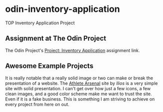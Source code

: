 # odin-inventory-application

TOP Inventory Application Project


## Assignment at The Odin Project

The Odin Project's [Project: Inventory Application](https://www.theodinproject.com/lessons/nodejs-inventory-application) assignment link.

## Awesome Example Projects

It is really notable that a really solid image or two can make or break the presentation of a website. The [Athlete Arsenal](https://sport-equipment-inventory.up.railway.app/)
 site by *Ilios* is a very simple site with solid presentation. I can't get over how just a few icons, a few clean images, and a good color scheme make me want to trust the site. Even if it is a fake business. This is something I am striving to achieve on every project from here on out.

